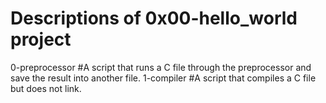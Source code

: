 # Descriptions of 0x00-hello_world project

0-preprocessor #A script that runs a C file through the preprocessor and save the result into another file.
1-compiler #A script that compiles a C file but does not link.
